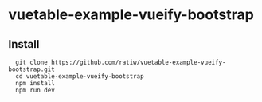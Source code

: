 # vuetable-example-vueify-bootstrap

## Install
```
  git clone https://github.com/ratiw/vuetable-example-vueify-bootstrap.git
  cd vuetable-example-vueify-bootstrap
  npm install
  npm run dev
```
